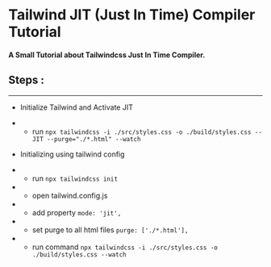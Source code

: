 # Tailwind JIT (Just In Time) Compiler Tutorial

#### A Small Tutorial about Tailwindcss Just In Time Compiler.

## Steps :

---

- Initialize Tailwind and Activate JIT
- - run `npx tailwindcss -i ./src/styles.css -o ./build/styles.css --JIT --purge="./*.html" --watch`

- Initializing using tailwind config
- - run `npx tailwindcss init`
- - open tailwind.config.js
- - add property `mode: 'jit',`
- - set purge to all html files `purge: ['./*.html'],`
- - run command `npx tailwindcss -i ./src/styles.css -o ./build/styles.css --watch`
